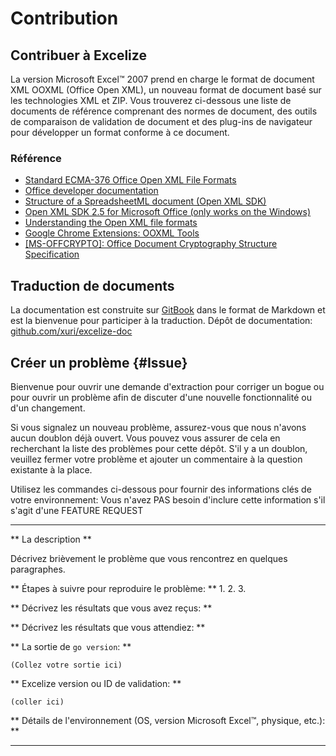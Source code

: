 # Contribution

## Contribuer à Excelize

La version Microsoft Excel&trade; 2007 prend en charge le format de document XML OOXML (Office Open XML), un nouveau format de document basé sur les technologies XML et ZIP. Vous trouverez ci-dessous une liste de documents de référence comprenant des normes de document, des outils de comparaison de validation de document et des plug-ins de navigateur pour développer un format conforme à ce document.

### Référence

* [Standard ECMA-376 Office Open XML File Formats](http://www.ecma-international.org/publications/standards/Ecma-376.htm)
* [Office developer documentation](https://developer.microsoft.com/en-us/office/docs)
* [Structure of a SpreadsheetML document (Open XML SDK)](https://docs.microsoft.com/en-us/office/open-xml/structure-of-a-spreadsheetml-document)
* [Open XML SDK 2.5 for Microsoft Office (only works on the Windows)](https://www.microsoft.com/en-us/download/details.aspx?id=30425)
* [Understanding the Open XML file formats](https://docs.microsoft.com/en-us/office/open-xml/understanding-the-open-xml-file-formats)
* [Google Chrome Extensions: OOXML Tools](https://chrome.google.com/webstore/detail/ooxml-tools/bjmmjfdegplhkefakjkccocjanekbapn)
* [[MS-OFFCRYPTO]: Office Document Cryptography Structure Specification](https://docs.microsoft.com/en-us/openspecs/office_file_formats/ms-offcrypto/3c34d72a-1a61-4b52-a893-196f9157f083)

## Traduction de documents

La documentation est construite sur [GitBook](https://www.gitbook.com) dans le format de Markdown et est la bienvenue pour participer à la traduction. Dépôt de documentation: [github.com/xuri/excelize-doc](https://github.com/xuri/excelize-doc)

## Créer un problème {#Issue}

Bienvenue pour ouvrir une demande d'extraction pour corriger un bogue ou pour ouvrir un problème afin de discuter d'une nouvelle fonctionnalité ou d'un changement.

Si vous signalez un nouveau problème, assurez-vous que nous n'avons aucun doublon
déjà ouvert. Vous pouvez vous assurer de cela en recherchant la liste des problèmes pour cette
dépôt. S'il y a un doublon, veuillez fermer votre problème et ajouter un commentaire
à la question existante à la place.

Utilisez les commandes ci-dessous pour fournir des informations clés de votre environnement:
Vous n'avez PAS besoin d'inclure cette information s'il s'agit d'une FEATURE REQUEST

---

** La description **

Décrivez brièvement le problème que vous rencontrez en quelques paragraphes.

** Étapes à suivre pour reproduire le problème: **
1.
2.
3.

** Décrivez les résultats que vous avez reçus: **

** Décrivez les résultats que vous attendiez: **

** La sortie de `go version`: **

```text
(Collez votre sortie ici)
```

** Excelize version ou ID de validation: **

```text
(coller ici)
```

** Détails de l'environnement (OS, version Microsoft Excel&trade;, physique, etc.): **

---
